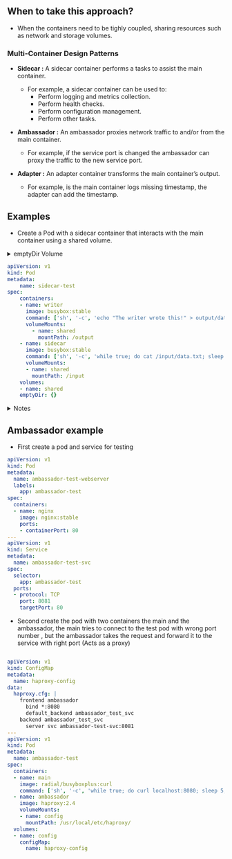 ## When to take this approach?

- When the containers need to be tighly coupled, sharing resources such as network and storage volumes.

### Multi-Container Design Patterns

- **Sidecar :** A sidecar container performs a tasks to assist the main container.
    -  For example, a sidecar container can be used to:
        - Perform logging and metrics collection.
        - Perform health checks.
        - Perform configuration management.
        - Perform other tasks.

- **Ambassador :** An ambassador  proxies network traffic to and/or from the main container.
    - For example, if the service port is changed the ambassador can proxy the traffic to the new service port.

- **Adapter :** An adapter container transforms the main container’s output.
    - For example, is the main container logs missing timestamp, the adapter can add the timestamp.


## Examples

- Create a Pod with a sidecar container that interacts with the main container using a shared volume.
<details>
<summary style="font-size:14px">emptyDir Volume</summary>
Note: emptyDir volume is is first created when a Pod is assigned to a node, and exists as long as that Pod is running on that node. As the name says, the emptyDir volume is initially empty. All containers in the Pod can read and write the same files in the emptyDir volume, though that volume can be mounted at the same or different paths in each container. When a Pod is removed from a node for any reason, the data in the emptyDir is deleted permanently.
</details>

```yaml
apiVersion: v1
kind: Pod
metadata:
    name: sidecar-test
spec:
    containers:
    - name: writer
      image: busybox:stable
      command: ['sh', '-c', 'echo "The writer wrote this!" > output/data.txt; while true; do sleep 5;done']
      volumeMounts:
        - name: shared
          mountPath: /output
    - name: sidecar
      image: busybox:stable
      command: ['sh', '-c', 'while true; do cat /input/data.txt; sleep 5; done']
      volumeMounts:
      - name: shared
        mountPath: /input
    volumes:
    - name: shared
    emptyDir: {}

```
<details>
<summary style="font-size:14px">Notes</summary>
- They can interact with eachother as they both points to the same volume
- The main container writes to the volume and the sidecar reads from it
</details>


## Ambassador example

- First create a pod and service for testing 

```yaml
apiVersion: v1
kind: Pod
metadata:
  name: ambassador-test-webserver
  labels:
    app: ambassador-test
spec:
  containers:
  - name: nginx
    image: nginx:stable
    ports:
    - containerPort: 80
---
apiVersion: v1
kind: Service
metadata:
  name: ambassador-test-svc
spec:
  selector:
    app: ambassador-test
  ports:
  - protocol: TCP
    port: 8081
    targetPort: 80
```

- Second create the pod with two containers the main and the ambassador, the main tries to connect to the test pod with wrong port number , but the ambassador takes the request and forward it to the service with right port (Acts as a proxy)



```yaml

apiVersion: v1
kind: ConfigMap
metadata:
  name: haproxy-config
data:
  haproxy.cfg: |
    frontend ambassador
      bind *:8080
      default_backend ambassador_test_svc
    backend ambassador_test_svc
      server svc ambassador-test-svc:8081
---
apiVersion: v1
kind: Pod
metadata:
  name: ambassador-test
spec:
  containers:
  - name: main
    image: radial/busyboxplus:curl
    command: ['sh', '-c', 'while true; do curl localhost:8080; sleep 5; done']
  - name: ambassador
    image: haproxy:2.4
    volumeMounts:
    - name: config
      mountPath: /usr/local/etc/haproxy/
  volumes:
  - name: config
    configMap:
      name: haproxy-config

```